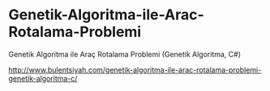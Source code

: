 # Genetik-Algoritma-ile-Arac-Rotalama-Problemi
Genetik Algoritma ile Araç Rotalama Problemi (Genetik Algoritma, C#)

http://www.bulentsiyah.com/genetik-algoritma-ile-arac-rotalama-problemi-genetik-algoritma-c/
